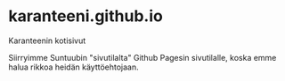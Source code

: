 # karanteeni.github.io
Karanteenin kotisivut

Siirryimme Suntuubin "sivutilalta" Github Pagesin sivutilalle, koska emme halua rikkoa heidän käyttöehtojaan. 
